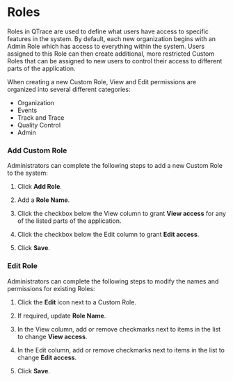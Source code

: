 # Roles

Roles in QTrace are used to define what users have access to specific features in the system.  By default, each new organization begins with an Admin Role which has access to everything within the system.  Users assigned to this Role can then create additional, more restricted Custom Roles that can be assigned to new users to control their access to different parts of the application. 

When creating a new Custom Role, View and Edit permissions are organized into several different categories:

- Organization
- Events
- Track and Trace
- Quality Control
- Admin

### Add Custom Role

Administrators can complete the following steps to add a new Custom Role to the system:

1. Click **Add Role**.

1. Add a **Role Name**.

1. Click the checkbox below the View column to grant **View access** for any of the listed parts of the application.

1. Click the checkbox below the Edit column to grant **Edit access**.

1. Click **Save**.

### Edit Role

Administrators can complete the following steps to modify the names and permissions for existing Roles:

1. Click the **Edit** icon next to a Custom Role.

1. If required, update **Role Name**.

1. In the View column, add or remove checkmarks next to items in the list to change **View access**.

1. In the Edit column, add or remove checkmarks next to items in the list to change **Edit access**.

1. Click **Save**.





